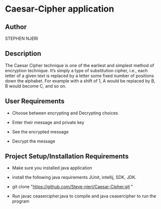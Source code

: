 # Caesar-Cipher application

## Author
STEPHEN NJERI

## Description
The Caesar Cipher technique is one of the earliest and simplest method of encryption technique. It’s simply a type of substitution cipher, i.e., each letter of a given text is replaced by a letter some fixed number of positions down the alphabet. For example with a shift of 1, A would be replaced by B, B would become C, and so on.

## User Requirements
* Choose between encrypting and Decrypting choices

* Enter their message and private key

* See the encrypted message

* Decrypt the message


## Project Setup/Installation Requirements
* Make sure you installed java application

* install the following java requirements JUnit, intellij, SDK, JDK.

* git clone "https://github.com/Steve-njeri/Caesar-Cipher.git
"

* Run javac ceasercipher.java to compile and java ceasercipher to run the program

## Technologies Used
* JDK
* Junit
* Java
* SDK

## Support and contact details
If you want to contact me, email me on stevenjeri254@gmail.com

### License
*This project is protected under [MIT License](License)*

Copyright (c) 2021 **STEPHEN NJERI**